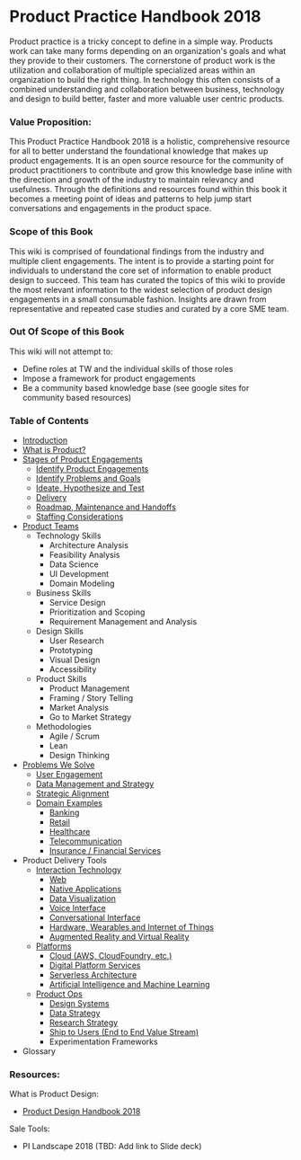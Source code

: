 # Product Practice Handbook 2018

Product practice is a tricky concept to define in a simple way. Products work can take many forms depending on an organization's goals and what they provide to their customers. The cornerstone of product work is the utilization and collaboration of multiple specialized areas within an organization to build the right thing. In technology this often consists of a combined understanding and collaboration between business, technology and design to build better, faster and more valuable user centric products. 

### Value Proposition:

This Product Practice Handbook 2018 is a holistic, comprehensive resource for all to better understand the foundational knowledge that makes up product engagements. It is an open source resource for the community of product practitioners to contribute and grow this knowledge base inline with the direction and growth of the industry to maintain relevancy and usefulness. Through the definitions and resources found within this book it becomes a meeting point of ideas and patterns to help jump start conversations and engagements in the product space.

### Scope of this Book

This wiki is comprised of foundational findings from the industry and multiple client engagements. The intent is to provide a starting point for individuals to understand the core set of information to enable product design to succeed. This team has curated the topics of this wiki to provide the most relevant information to the widest selection of product design engagements in a small consumable fashion. Insights are drawn from representative and repeated case studies and curated by a core SME team.

### Out Of Scope of this Book

This wiki will not attempt to:

* Define roles at TW and the individual skills of those roles
* Impose a framework for product engagements
* Be a community based knowledge base \(see google sites for community based resources\)

### Table of Contents

* [Introduction](/README.md)
* [What is Product?](/chapter1.md)
* [Stages of Product Engagements](/creating-a-product-innovation-engagment.md)
  * [Identify Product Engagements](/creating-a-product-innovation-engagment/identify-product-engagements.md)
  * [Identify Problems and Goals](/creating-a-product-innovation-engagment/identify-problems-and-goals.md)
  * [Ideate, Hypothesize and Test](/creating-a-product-innovation-engagment/ideate-hypothesize-and-test.md)
  * [Delivery](/creating-a-product-innovation-engagment/delivery.md)
  * [Roadmap, Maintenance and Handoffs](/creating-a-product-innovation-engagment/roadmap-maintenance-and-handoffs.md)
  * [Staffing Considerations](/creating-a-product-innovation-engagment/staffing-considerations.md)
* [Product Teams](/product-innovation-teams.md)
  * Technology Skills
    * Architecture Analysis
    * Feasibility Analysis
    * Data Science
    * UI Development
    * Domain Modeling
  * Business Skills
    * Service Design
    * Prioritization and Scoping
    * Requirement Management and Analysis
  * Design Skills
    * User Research
    * Prototyping
    * Visual Design
    * Accessibility
  * Product Skills
    * Product Management
    * Framing / Story Telling
    * Market Analysis
    * Go to Market Strategy
  * Methodologies
    * Agile / Scrum
    * Lean
    * Design Thinking
* [Problems We Solve](/class-of-problems.md)
  * [User Engagement](/class-of-problems/user-engagement.md)
  * [Data Management and Strategy](/data.md)
  * [Strategic Alignment](/strategic-alignment.md)
  * [Domain Examples](/domains.md)
    * [Banking](/domains/banking.md)
    * [Retail](/domains/retail.md)
    * [Healthcare](/domains/healthcare.md)
    * [Telecommunication](/domains/telecommunication.md)
    * [Insurance / Financial Services](/domains/insurance-financial-services.md)
* Product Delivery Tools
  * [Interaction Technology](/interaction-tech.md)
    * [Web](/interaction-tech/web.md)
    * [Native Applications](/interaction-tech/native-applications.md)
    * [Data Visualization](/interaction-tech/data-visualization.md)
    * [Voice Interface](/interaction-tech/voice.md)
    * [Conversational Interface](/interaction-tech/conversational-interface.md)
    * [Hardware, Wearables and Internet of Things](/interaction-tech/hardware-wearables-and-internet-of-things.md)
    * [Augmented Reality and Virtual Reality](/interaction-tech/augmented-reality-and-virtual-reality.md)
  * [Platforms](/platforms.md)
    * [Cloud \(AWS, CloudFoundry, etc.\)](/platforms/cloud-aws-cloudfoundry-etc.md)
    * [Digital Platform Services](/platforms/digital-platform-services.md)
    * [Serverless Architecture](/platforms/serverless-architecture.md)
    * [Artificial Intelligence and Machine Learning](/platforms/artificial-intelligence-and-machine-learning.md)
  * [Product Ops](/product-ops.md)
    * [Design Systems](/product-ops/design-systems.md)
    * [Data Strategy](/product-ops/data-strategy.md)
    * [Research Strategy](/product-ops/research-strategy.md)
    * [Ship to Users \(End to End Value Stream\)](/product-ops/ship-to-users-path-to-production.md)
    * Experimentation Frameworks
* Glossary

### Resources:

What is Product Design:

* [Product Design Handbook 2018](/n-zeplo.gitbooks.io/thoughtworks-product-innovation-handbook-2018/content/)

Sale Tools:

* PI Landscape 2018 \(TBD: Add link to Slide deck\)




